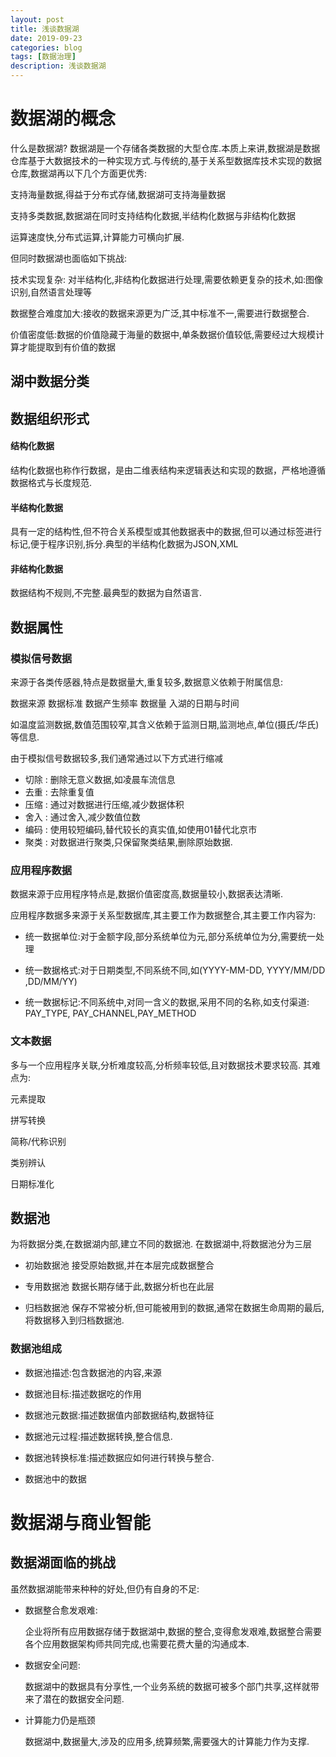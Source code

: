 ```yaml
---
layout: post
title: 浅谈数据湖
date: 2019-09-23
categories: blog
tags: [数据治理]
description: 浅谈数据湖
---
```

# 数据湖的概念


什么是数据湖? 数据湖是一个存储各类数据的大型仓库.本质上来讲,数据湖是数据仓库基于大数据技术的一种实现方式.与传统的,基于关系型数据库技术实现的数据仓库,数据湖再以下几个方面更优秀:

支持海量数据,得益于分布式存储,数据湖可支持海量数据

支持多类数据,数据湖在同时支持结构化数据,半结构化数据与非结构化数据

运算速度快,分布式运算,计算能力可横向扩展.

但同时数据湖也面临如下挑战:
  
  技术实现复杂: 对半结构化,非结构化数据进行处理,需要依赖更复杂的技术,如:图像识别,自然语言处理等
  
  数据整合难度加大:接收的数据来源更为广泛,其中标准不一,需要进行数据整合.
  
  价值密度低:数据的价值隐藏于海量的数据中,单条数据价值较低,需要经过大规模计算才能提取到有价值的数据
  



 
## 湖中数据分类

## 数据组织形式

#### 结构化数据

结构化数据也称作行数据，是由二维表结构来逻辑表达和实现的数据，严格地遵循数据格式与长度规范.

#### 半结构化数据 

具有一定的结构性,但不符合关系模型或其他数据表中的数据,但可以通过标签进行标记,便于程序识别,拆分.典型的半结构化数据为JSON,XML


#### 非结构化数据

数据结构不规则,不完整.最典型的数据为自然语言.


## 数据属性

### 模拟信号数据

来源于各类传感器,特点是数据量大,重复较多,数据意义依赖于附属信息:
  
  数据来源
  数据标准
  数据产生频率
  数据量
  入湖的日期与时间


如温度监测数据,数值范围较窄,其含义依赖于监测日期,监测地点,单位(摄氏/华氏)等信息.

由于模拟信号数据较多,我们通常通过以下方式进行缩减

- 切除 : 删除无意义数据,如凌晨车流信息
- 去重 : 去除重复值
- 压缩 : 通过对数据进行压缩,减少数据体积
- 舍入 : 通过舍入,减少数值位数
- 编码 : 使用较短编码,替代较长的真实值,如使用01替代北京市
- 聚类 : 对数据进行聚类,只保留聚类结果,删除原始数据.


### 应用程序数据

数据来源于应用程序特点是,数据价值密度高,数据量较小,数据表达清晰.

应用程序数据多来源于关系型数据库,其主要工作为数据整合,其主要工作内容为:

- 统一数据单位:对于金额字段,部分系统单位为元,部分系统单位为分,需要统一处理
- 统一数据格式:对于日期类型,不同系统不同,如(YYYY-MM-DD, YYYY/MM/DD ,DD/MM/YY)

- 统一数据标记:不同系统中,对同一含义的数据,采用不同的名称,如支付渠道:
 PAY_TYPE, PAY_CHANNEL,PAY_METHOD

### 文本数据

多与一个应用程序关联,分析难度较高,分析频率较低,且对数据技术要求较高.
其难点为:



  元素提取
  
  拼写转换
  
  简称/代称识别
  
  类别辨认
  
  日期标准化
  
  
  
  
## 数据池 

为将数据分类,在数据湖内部,建立不同的数据池.
在数据湖中,将数据池分为三层

- 初始数据池 接受原始数据,并在本层完成数据整合

- 专用数据池 数据长期存储于此,数据分析也在此层

- 归档数据池 保存不常被分析,但可能被用到的数据,通常在数据生命周期的最后,将数据移入到归档数据池.


### 数据池组成

- 数据池描述:包含数据池的内容,来源

- 数据池目标:描述数据吃的作用

- 数据池元数据:描述数据值内部数据结构,数据特征

- 数据池元过程:描述数据转换,整合信息.

- 数据池转换标准:描述数据应如何进行转换与整合.

- 数据池中的数据


# 数据湖与商业智能



## 数据湖面临的挑战


虽然数据湖能带来种种的好处,但仍有自身的不足:

- 数据整合愈发艰难:
   
    企业将所有应用数据存储于数据湖中,数据的整合,变得愈发艰难,数据整合需要各个应用数据架构师共同完成,也需要花费大量的沟通成本.
    
- 数据安全问题:
    
    数据湖中的数据具有分享性,一个业务系统的数据可被多个部门共享,这样就带来了潜在的数据安全问题.
   
- 计算能力仍是瓶颈

  数据湖中,数据量大,涉及的应用多,统算频繁,需要强大的计算能力作为支撑.

  

